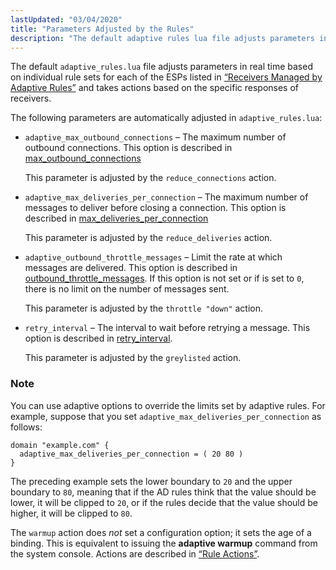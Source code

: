 ```yaml
---
lastUpdated: "03/04/2020"
title: "Parameters Adjusted by the Rules"
description: "The default adaptive rules lua file adjusts parameters in real time based on individual rule sets for each of the ES Ps listed in Section 3 1 Receivers Managed by Adaptive Rules and takes actions based on the specific responses of receivers The following parameters are automatically adjusted in adaptive..."
---
```


The default `adaptive_rules.lua` file adjusts parameters in real time based on individual rule sets for each of the ESPs listed in [“Receivers Managed by Adaptive Rules”](/momentum/3/3-ad/ad-adaptive-rules#ad.adaptive.rules.receivers) and takes actions based on the specific responses of receivers.

The following parameters are automatically adjusted in `adaptive_rules.lua`:

*   `adaptive_max_outbound_connections` – The maximum number of outbound connections. This option is described in [max_outbound_connections](/momentum/3/3-reference/3-reference-conf-ref-max-outbound-connections)

    This parameter is adjusted by the `reduce_connections` action.

*   `adaptive_max_deliveries_per_connection` – The maximum number of messages to deliver before closing a connection. This option is described in [max_deliveries_per_connection](/momentum/3/3-reference/3-reference-conf-ref-max-deliveries-per-connection)

    This parameter is adjusted by the `reduce_deliveries` action.

*   `adaptive_outbound_throttle_messages` – Limit the rate at which messages are delivered. This option is described in [outbound_throttle_messages](/momentum/3/3-reference/3-reference-conf-ref-outbound-throttle-messages). If this option is not set or if is set to `0`, there is no limit on the number of messages sent.

    This parameter is adjusted by the `throttle "down"` action.

*   `retry_interval` – The interval to wait before retrying a message. This option is described in [retry_interval](/momentum/3/3-reference/3-reference-conf-ref-retry-interval).

    This parameter is adjusted by the `greylisted` action.

### Note

You can use adaptive options to override the limits set by adaptive rules. For example, suppose that you set `adaptive_max_deliveries_per_connection` as follows:

```
domain "example.com" {
  adaptive_max_deliveries_per_connection = ( 20 80 )
}
```

The preceding example sets the lower boundary to `20` and the upper boundary to `80`, meaning that if the AD rules think that the value should be lower, it will be clipped to `20`, or if the rules decide that the value should be higher, it will be clipped to `80`.

The `warmup` action does *not* set a configuration option; it sets the age of a binding. This is equivalent to issuing the **adaptive warmup**        command from the system console. Actions are described in [“Rule Actions”](/momentum/3/3-ad/ad-adaptive-rules-actions).